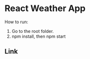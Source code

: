 # React Weather App

How to run:
1. Go to the root folder.
2. npm install, then npm start

## Link 
